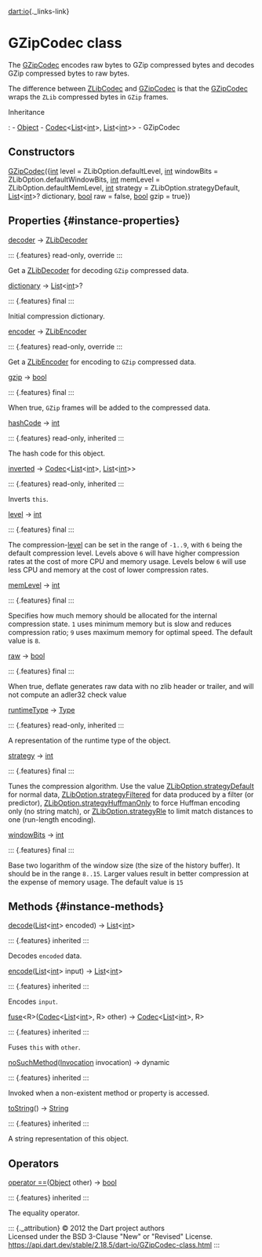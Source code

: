 [dart:io](../dart-io/dart-io-library){._links-link}

GZipCodec class
===============

The [GZipCodec](gzipcodec-class) encodes raw bytes to GZip compressed
bytes and decodes GZip compressed bytes to raw bytes.

The difference between [ZLibCodec](zlibcodec-class) and
[GZipCodec](gzipcodec-class) is that the [GZipCodec](gzipcodec-class)
wraps the `ZLib` compressed bytes in `GZip` frames.

Inheritance

:   -   [Object](../dart-core/object-class)
    -   [Codec](../dart-convert/codec-class)\<[List](../dart-core/list-class)\<[int](../dart-core/int-class)\>,
        [List](../dart-core/list-class)\<[int](../dart-core/int-class)\>\>
    -   GZipCodec

Constructors
------------

[GZipCodec](gzipcodec/gzipcodec)({[int](../dart-core/int-class) level =
ZLibOption.defaultLevel, [int](../dart-core/int-class) windowBits =
ZLibOption.defaultWindowBits, [int](../dart-core/int-class) memLevel =
ZLibOption.defaultMemLevel, [int](../dart-core/int-class) strategy =
ZLibOption.strategyDefault,
[List](../dart-core/list-class)\<[int](../dart-core/int-class)\>?
dictionary, [bool](../dart-core/bool-class) raw = false,
[bool](../dart-core/bool-class) gzip = true})

Properties {#instance-properties}
----------

[decoder](gzipcodec/decoder) → [ZLibDecoder](zlibdecoder-class)

::: {.features}
read-only, override
:::

Get a [ZLibDecoder](zlibdecoder-class) for decoding `GZip` compressed
data.

[dictionary](gzipcodec/dictionary) →
[List](../dart-core/list-class)\<[int](../dart-core/int-class)\>?

::: {.features}
final
:::

Initial compression dictionary.

[encoder](gzipcodec/encoder) → [ZLibEncoder](zlibencoder-class)

::: {.features}
read-only, override
:::

Get a [ZLibEncoder](zlibencoder-class) for encoding to `GZip` compressed
data.

[gzip](gzipcodec/gzip) → [bool](../dart-core/bool-class)

::: {.features}
final
:::

When true, `GZip` frames will be added to the compressed data.

[hashCode](../dart-core/object/hashcode) → [int](../dart-core/int-class)

::: {.features}
read-only, inherited
:::

The hash code for this object.

[inverted](../dart-convert/codec/inverted) →
[Codec](../dart-convert/codec-class)\<[List](../dart-core/list-class)\<[int](../dart-core/int-class)\>,
[List](../dart-core/list-class)\<[int](../dart-core/int-class)\>\>

::: {.features}
read-only, inherited
:::

Inverts `this`.

[level](gzipcodec/level) → [int](../dart-core/int-class)

::: {.features}
final
:::

The compression-[level](gzipcodec/level) can be set in the range of
`-1..9`, with `6` being the default compression level. Levels above `6`
will have higher compression rates at the cost of more CPU and memory
usage. Levels below `6` will use less CPU and memory at the cost of
lower compression rates.

[memLevel](gzipcodec/memlevel) → [int](../dart-core/int-class)

::: {.features}
final
:::

Specifies how much memory should be allocated for the internal
compression state. `1` uses minimum memory but is slow and reduces
compression ratio; `9` uses maximum memory for optimal speed. The
default value is `8`.

[raw](gzipcodec/raw) → [bool](../dart-core/bool-class)

::: {.features}
final
:::

When true, deflate generates raw data with no zlib header or trailer,
and will not compute an adler32 check value

[runtimeType](../dart-core/object/runtimetype) →
[Type](../dart-core/type-class)

::: {.features}
read-only, inherited
:::

A representation of the runtime type of the object.

[strategy](gzipcodec/strategy) → [int](../dart-core/int-class)

::: {.features}
final
:::

Tunes the compression algorithm. Use the value
[ZLibOption.strategyDefault](zliboption/strategydefault-constant) for
normal data,
[ZLibOption.strategyFiltered](zliboption/strategyfiltered-constant) for
data produced by a filter (or predictor),
[ZLibOption.strategyHuffmanOnly](zliboption/strategyhuffmanonly-constant)
to force Huffman encoding only (no string match), or
[ZLibOption.strategyRle](zliboption/strategyrle-constant) to limit match
distances to one (run-length encoding).

[windowBits](gzipcodec/windowbits) → [int](../dart-core/int-class)

::: {.features}
final
:::

Base two logarithm of the window size (the size of the history buffer).
It should be in the range `8..15`. Larger values result in better
compression at the expense of memory usage. The default value is `15`

Methods {#instance-methods}
-------

[decode](../dart-convert/codec/decode)([List](../dart-core/list-class)\<[int](../dart-core/int-class)\>
encoded) →
[List](../dart-core/list-class)\<[int](../dart-core/int-class)\>

::: {.features}
inherited
:::

Decodes `encoded` data.

[encode](../dart-convert/codec/encode)([List](../dart-core/list-class)\<[int](../dart-core/int-class)\>
input) →
[List](../dart-core/list-class)\<[int](../dart-core/int-class)\>

::: {.features}
inherited
:::

Encodes `input`.

[fuse](../dart-convert/codec/fuse)\<R\>([Codec](../dart-convert/codec-class)\<[List](../dart-core/list-class)\<[int](../dart-core/int-class)\>,
R\> other) →
[Codec](../dart-convert/codec-class)\<[List](../dart-core/list-class)\<[int](../dart-core/int-class)\>,
R\>

::: {.features}
inherited
:::

Fuses `this` with `other`.

[noSuchMethod](../dart-core/object/nosuchmethod)([Invocation](../dart-core/invocation-class)
invocation) → dynamic

::: {.features}
inherited
:::

Invoked when a non-existent method or property is accessed.

[toString](../dart-core/object/tostring)() →
[String](../dart-core/string-class)

::: {.features}
inherited
:::

A string representation of this object.

Operators
---------

[operator
==](../dart-core/object/operator_equals)([Object](../dart-core/object-class)
other) → [bool](../dart-core/bool-class)

::: {.features}
inherited
:::

The equality operator.

::: {._attribution}
© 2012 the Dart project authors\
Licensed under the BSD 3-Clause \"New\" or \"Revised\" License.\
<https://api.dart.dev/stable/2.18.5/dart-io/GZipCodec-class.html>
:::
